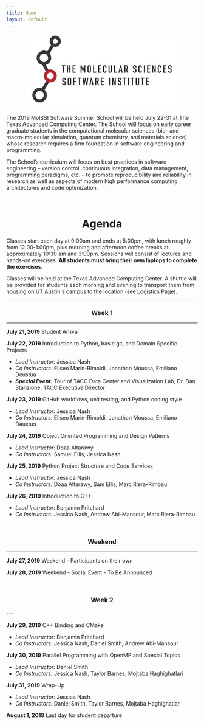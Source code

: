 ```yaml
---
title: Home
layout: default
---
```


<center><img src="images/MolSSI Logo 1.jpg" alt="MolSSI Logo" width="400"></center>

The 2019 MolSSI Software Summer School will be held July 22-31 at
The Texas Advanced Computing Center. The School will focus on early career graduate students in the computational molecular sciences (bio- and macro-molecular simulation, quantum chemistry, and materials science) whose research requires a firm foundation in software engineering and programming.

The School’s curriculum will focus on best practices in software engineering – version control, continuous integration, data management, programming paradigms, etc. – to promote reproducibility and reliability in research as well as aspects of modern high performance computing architectures and code
optimization.

<br>
<center><h1>Agenda</h1></center>

Classes start each day at 9:00am and ends at 5:00pm, with lunch roughly from 12:00-1:00pm, plus morning and afternoon coffee breaks at approximately 10:30 am and 3:00pm. Sessions will consist of lectures and hands-on exercises. **All students must bring their own laptops to complete the exercises.**

Classes will be held at the Texas Advanced Computing Center. A shuttle will be provided for students each morning and evening to transport them from housing on UT Austin's campus to the location (see Logistics Page).

---

<center><h3>Week 1</h3></center>

---

**July 21, 2019**      Student Arrival

**July 22, 2019**      Introduction to Python, basic git, and Domain Specific Projects
- *Lead Instructor:* Jessica Nash
- *Co Instructors:* Eliseo Marin-Rimoldi, Jonathan Moussa, Emiliano Deustua
- ***Special Event:*** Tour of TACC Data Center and Visualization Lab, Dr. Dan Stanzione, TACC Executive Director


**July 23, 2019**     GitHub workflows, unit testing, and Python coding style 
- *Lead Instructor:* Jessica Nash
- *Co Instructors:* Eliseo Marin-Rimoldi, Jonathan Moussa, Emiliano Deustua

**July 24, 2019**      Object Oriented Programming and Design Patterns
- *Lead Instructor:* Doaa Altarawy
- *Co Instructors:* Samuel Ellis, Jessica Nash

**July 25, 2019**      Python Project Structure and Code Services
- *Lead Instructor:* Jessica Nash
- *Co Instructors:* Doaa Altarawy, Sam Ellis, Marc Riera-Rimbau


**July 26, 2019**      Introduction to C++
- *Lead Instructor:* Benjamin Pritchard
- *Co Instructors:* Jessica Nash, Andrew Abi-Mansour, Marc Riera-Rimbau

<br>
<center><h3>Weekend</h3></center>

---
**July 27, 2019**      Weekend - Participants on their own

**July 28, 2019**      Weekend - Social Event - To Be Announced

<br>
<center><h3>Week 2</h3></center>
---

**July 29, 2019**     C++ Binding and CMake
- *Lead Instructor:* Benjamin Pritchard
- *Co Instructors:* Jessica Nash, Daniel Smith, Andrew Abi-Mansour


**July 30, 2019**   Parallel Programming with OpenMP and Special Topics
- *Lead Instructor:* Daniel Smith
- *Co Instructors:* Jessica Nash, Taylor Barnes, Mojtaba Haghighatlari


**July 31, 2019**  Wrap-Up
- *Lead Instructor:* Jessica Nash
- *Co Instructors:* Daniel Smith, Taylor Barnes, Mojtaba Haghighatlar


**August 1, 2019**  Last day for student departure
